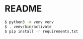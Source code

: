 # README

```bash
$ python3 -m venv venv
$ . venv/bin/activate
$ pip install -r requirements.txt
```